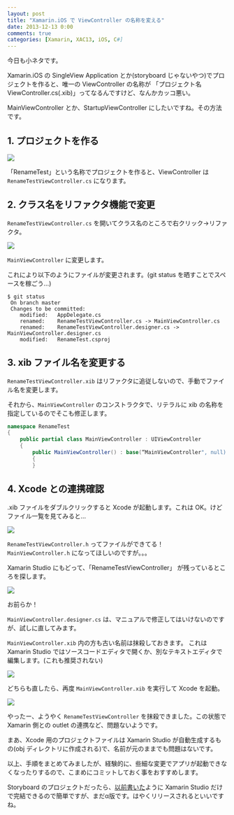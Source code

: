 ```yaml
---
layout: post
title: "Xamarin.iOS で ViewController の名称を変える"
date: 2013-12-13 0:00
comments: true
categories: [Xamarin, XAC13, iOS, C#]
---
```

今日も小ネタです。

Xamarin.iOS の SingleView Application とか(storyboard じゃないやつ)でプロジェクトを作ると、唯一の ViewController の名称が 「プロジェクト名ViewController.cs(.xib)」ってなるんですけど、なんかカッコ悪い。
<!--more-->
MainViewController とか、StartupViewController にしたいですね。その方法です。

## 1. プロジェクトを作る

![](https://dl.dropboxusercontent.com/u/264530/qiita/xamarin_ios_rename_viewcontoller_01.png)

「RenameTest」という名称でプロジェクトを作ると、ViewController は ``RenameTestViewController.cs`` になります。

## 2. クラス名をリファクタ機能で変更

``RenameTestViewController.cs`` を開いてクラス名のところで右クリック→リファクタ。

![](https://dl.dropboxusercontent.com/u/264530/qiita/xamarin_ios_rename_viewcontoller_02.png)

``MainViewController`` に変更します。

これにより以下のようにファイルが変更されます。(git status を晒すことでスペースを稼ごう…)

```
$ git status
 On branch master
 Changes to be committed:
	modified:   AppDelegate.cs
	renamed:    RenameTestViewController.cs -> MainViewController.cs
	renamed:    RenameTestViewController.designer.cs -> MainViewController.designer.cs
	modified:   RenameTest.csproj
```

## 3. xib ファイル名を変更する

``RenameTestViewController.xib`` はリファクタに追従しないので、手動でファイル名を変更します。

それから、``MainViewController`` のコンストラクタで、リテラルに xib の名称を指定しているのでそこも修正します。

```csharp MainViewController.cs
namespace RenameTest
{
    public partial class MainViewController : UIViewController
    {
        public MainViewController() : base(“MainViewController", null) // ← ココ！
        {
        }
```

## 4. Xcode との連携確認

.xib ファイルをダブルクリックすると Xcode が起動します。これは OK。けどファイル一覧を見てみると…

![](https://dl.dropboxusercontent.com/u/264530/qiita/xamarin_ios_rename_viewcontoller_03.png)

``RenameTestViewController.h`` ってファイルができてる！
``MainViewController.h`` になってほしいのですが。。。

Xamarin Studio にもどって、「RenameTestViewController」 が残っているところを探します。

![](https://dl.dropboxusercontent.com/u/264530/qiita/xamarin_ios_rename_viewcontoller_04.png)

お前らか！

``MainViewController.designer.cs`` は、マニュアルで修正してはいけないのですが、試しに直してみます。

``MainViewController.xib`` 内の方も古い名前は抹殺しておきます。
これは Xamarin Studio ではソースコードエディタで開くか、別なテキストエディタで編集します。(これも推奨されない)

![](https://dl.dropboxusercontent.com/u/264530/qiita/xamarin_ios_rename_viewcontoller_05.png)

どちらも直したら、再度 ``MainViewController.xib`` を実行して Xcode を起動。

![](https://dl.dropboxusercontent.com/u/264530/qiita/xamarin_ios_rename_viewcontoller_06.png)

やったー、ようやく ``RenameTestViewController`` を抹殺できました。この状態で Xamarin 側との outlet の連携など、問題ないようです。

まあ、Xcode 用のプロジェクトファイルは Xamarin Studio が自動生成するもの(obj ディレクトリに作成される)で、名前が元のままでも問題はないです。

以上、手順をまとめてみましたが、経験的に、些細な変更でアプリが起動できなくなったりするので、こまめにコミットしておく事をおすすめします。

Storyboard のプロジェクトだったら、[以前書いた](http://qiita.com/amay077/items/716742474bce343c5729)ように Xamarin Studio だけで完結できるので簡単ですが、まだα版です。はやくリリースされるといいですね。